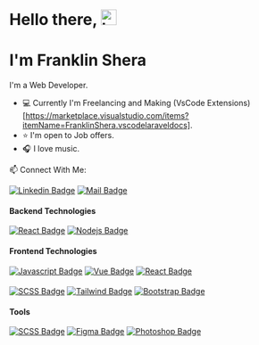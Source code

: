 # Hello there, <img src="https://user-images.githubusercontent.com/1303154/88677602-1635ba80-d120-11ea-84d8-d263ba5fc3c0.gif" width="28px" alt="hi">
# I'm Franklin Shera 

I'm  a Web Developer.

- :computer: Currently I'm Freelancing and Making (VsCode Extensions)[https://marketplace.visualstudio.com/items?itemName=FranklinShera.vscodelaraveldocs].
- :star: I'm open to Job offers.
- :headphones: I love music.

:mailbox: Connect With Me:

 [![Linkedin Badge](https://img.shields.io/badge/-franklinshera-0e76a8?style=flat&labelColor=0e76a8&logo=linkedin&logoColor=white)](https://www.linkedin.com/in/franklinshera/) [![Mail Badge](https://img.shields.io/badge/-FranklinShera-c0392b?style=flat&labelColor=c0392b&logo=gmail&logoColor=white)](mailto:fshera96@gmail.com)




#### Backend Technologies

[![React Badge](https://img.shields.io/badge/-Laravel-FF2D20?style=for-the-badge&labelColor=white&logo=laravel&logoColor=FF2D20)](#) [![Nodejs Badge](https://img.shields.io/badge/-Nodejs-74AB63?style=for-the-badge&labelColor=FFFFFF&logo=node.js&logoColor=74AB63)](#) 


#### Frontend Technologies
[![Javascript Badge](https://img.shields.io/badge/-Javascript-F7DF1E?style=for-the-badge&labelColor=black&logo=javascript&logoColor=F7DF1E)](#)
[![Vue Badge](https://img.shields.io/badge/-Vue-3FB27F?style=for-the-badge&labelColor=white&logo=vue.js&logoColor=3FB27F)](#)
 [![React Badge](https://img.shields.io/badge/-React-61DAFB?style=for-the-badge&labelColor=20232A&logo=react&logoColor=61DAFB)](#)  

####
[![SCSS Badge](https://img.shields.io/badge/-SCSS-CD6698?style=for-the-badge&labelColor=white&logo=sass&logoColor=CD6698)](#) [![Tailwind Badge](https://img.shields.io/badge/-TailwindCss-06B6D4?style=for-the-badge&labelColor=white&logo=tailwindcss&logoColor=06B6D4)](#)  [![Bootstrap Badge](https://img.shields.io/badge/-Bootstrap-white?style=for-the-badge&labelColor=7952B3&logo=bootstrap&logoColor=white)](#)

#### Tools
[![SCSS Badge](https://img.shields.io/badge/-AdobeXD-450135?style=for-the-badge&labelColor=white&logo=adobexd&logoColor=450135)](#) [![Figma Badge](https://img.shields.io/badge/-Figma-A259FF?style=for-the-badge&labelColor=white&logo=figma&logoColor=A259FF)](#)  [![Photoshop Badge](https://img.shields.io/badge/-Photoshop-2FA3F7?style=for-the-badge&labelColor=white&logo=adobephotoshop&logoColor=001D34)](#)



